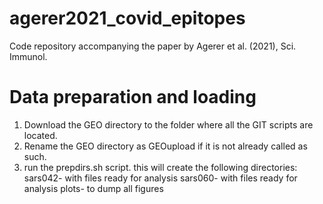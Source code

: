 # agerer2021_covid_epitopes
Code repository accompanying the paper by Agerer et al. (2021), Sci. Immunol.

# Data preparation and loading

1. Download the GEO directory to the folder where all the GIT scripts are located. 
2. Rename the GEO directory as GEOupload if it is not already called as such. 
3. run the prepdirs.sh script. this will create the following directories: 
sars042- with files ready for analysis 
sars060- with files ready for analysis
plots- to dump all figures

